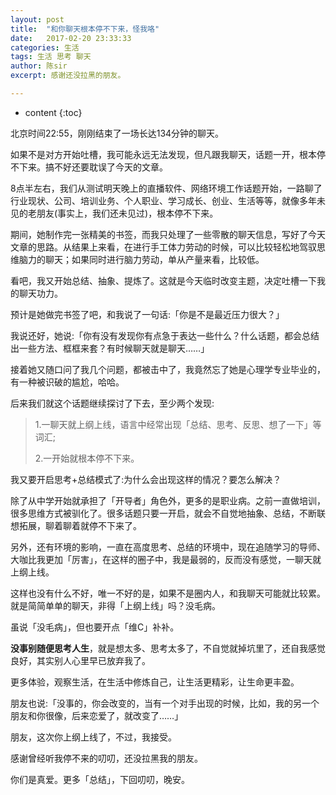 ```yaml
---
layout: post
title:  "和你聊天根本停不下来，怪我咯"
date:   2017-02-20 23:33:33
categories: 生活
tags: 生活 思考 聊天
author: 陈sir
excerpt: 感谢还没拉黑的朋友。

---
```

* content
{:toc}

北京时间22:55，刚刚结束了一场长达134分钟的聊天。

如果不是对方开始吐槽，我可能永远无法发现，但凡跟我聊天，话题一开，根本停不下来。搞不好还要耽误了今天的文章。

8点半左右，我们从测试明天晚上的直播软件、网络环境工作话题开始，一路聊了行业现状、公司、培训业务、个人职业、学习成长、创业、生活等等，就像多年未见的老朋友(事实上，我们还未见过)，根本停不下来。

期间，她制作完一张精美的书签，而我只处理了一些零散的聊天信息，写好了今天文章的思路。从结果上来看，在进行手工体力劳动的时候，可以比较轻松地驾驭思维脑力的聊天；如果同时进行脑力劳动，单从产量来看，比较低。

看吧，我又开始总结、抽象、提炼了。这就是今天临时改变主题，决定吐槽一下我的聊天功力。

预计是她做完书签了吧，和我说了一句话:「你是不是最近压力很大？」

我说还好，她说:「你有没有发现你有点急于表达一些什么？什么话题，都会总结出一些方法、框框来套？有时候聊天就是聊天……」

接着她又随口问了我几个问题，都被击中了，我竟然忘了她是心理学专业毕业的，有一种被识破的尴尬，哈哈。

后来我们就这个话题继续探讨了下去，至少两个发现:

>1.一聊天就上纲上线，语言中经常出现「总结、思考、反思、想了一下」等词汇; 
> 
> 2.一开始就根本停不下来。

我又要开启思考+总结模式了:为什么会出现这样的情况？要怎么解决？

除了从中学开始就承担了「开导者」角色外，更多的是职业病。之前一直做培训，很多思维方式被驯化了。很多话题只要一开启，就会不自觉地抽象、总结，不断联想拓展，聊着聊着就停不下来了。

另外，还有环境的影响，一直在高度思考、总结的环境中，现在追随学习的导师、大咖比我更加「厉害」，在这样的圈子中，我是最弱的，反而没有感觉，一聊天就上纲上线。

这样也没有什么不好，唯一不好的是，如果不是圈内人，和我聊天可能就比较累。就是简简单单的聊天，非得「上纲上线」吗？没毛病。

虽说「没毛病」，但也要开点「维C」补补。

**没事别随便思考人生**，就是想太多、思考太多了，不自觉就掉坑里了，还自我感觉良好，其实别人心里早已放弃我了。

更多体验，观察生活，在生活中修炼自己，让生活更精彩，让生命更丰盈。

朋友也说:「没事的，你会改变的，当有一个对手出现的时候，比如，我的另一个朋友和你很像，后来恋爱了，就改变了……」

朋友，这次你上纲上线了，不过，我接受。

感谢曾经听我停不来的叨叨，还没拉黑我的朋友。

你们是真爱。更多「总结」，下回叨叨，晚安。






